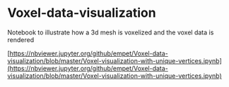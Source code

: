 # Voxel-data-visualization
Notebook to illustrate how a 3d mesh is voxelized and the voxel data is rendered

[https://nbviewer.jupyter.org/github/empet/Voxel-data-visualization/blob/master/Voxel-visualization-with-unique-vertices.ipynb](https://nbviewer.jupyter.org/github/empet/Voxel-data-visualization/blob/master/Voxel-visualization-with-unique-vertices.ipynb)
